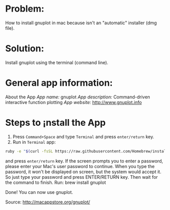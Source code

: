 # Problem:
How to install gnuplot in mac because isn't an "automatic" installer (dmg file).

# Solution:
Install gnuplot using the terminal (command line).

# General app information:
About the App
*App name:* gnuplot
*App description:* Command-driven interactive function plotting
*App website:* http://www.gnuplot.info

# Steps to ¡nstall the App

1. Press ```Command+Space``` and type ```Terminal``` and press ```enter/return``` key.
2. Run in ```Terminal``` app:
```bash
ruby -e "$(curl -fsSL https://raw.githubusercontent.com/Homebrew/install/master/install)" < /dev/null 2> /dev/null
``` 
and press ```enter/return``` key.
    If the screen prompts you to enter a password, please enter your Mac's user password to continue. When you type the password, it won't be displayed on screen, but the system would accept it. So just type your password and press ENTER/RETURN key. Then wait for the command to finish.
    Run:
    brew install gnuplot

Done! You can now use gnuplot.

Source:
<http://macappstore.org/gnuplot/>
